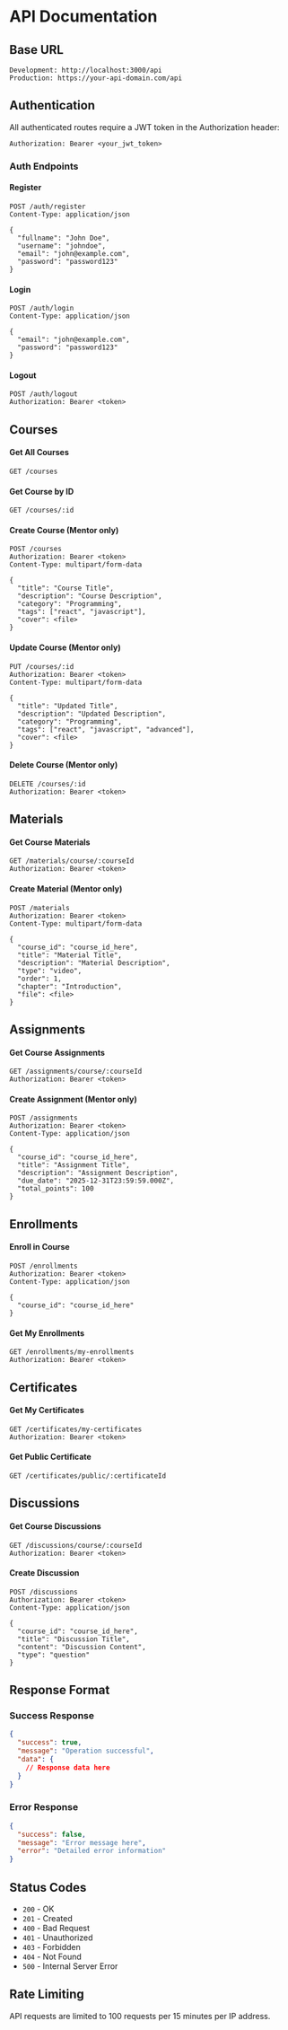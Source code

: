 # API Documentation

## Base URL

```
Development: http://localhost:3000/api
Production: https://your-api-domain.com/api
```

## Authentication

All authenticated routes require a JWT token in the Authorization header:

```
Authorization: Bearer <your_jwt_token>
```

### Auth Endpoints

#### Register

```http
POST /auth/register
Content-Type: application/json

{
  "fullname": "John Doe",
  "username": "johndoe",
  "email": "john@example.com",
  "password": "password123"
}
```

#### Login

```http
POST /auth/login
Content-Type: application/json

{
  "email": "john@example.com",
  "password": "password123"
}
```

#### Logout

```http
POST /auth/logout
Authorization: Bearer <token>
```

## Courses

#### Get All Courses

```http
GET /courses
```

#### Get Course by ID

```http
GET /courses/:id
```

#### Create Course (Mentor only)

```http
POST /courses
Authorization: Bearer <token>
Content-Type: multipart/form-data

{
  "title": "Course Title",
  "description": "Course Description",
  "category": "Programming",
  "tags": ["react", "javascript"],
  "cover": <file>
}
```

#### Update Course (Mentor only)

```http
PUT /courses/:id
Authorization: Bearer <token>
Content-Type: multipart/form-data

{
  "title": "Updated Title",
  "description": "Updated Description",
  "category": "Programming",
  "tags": ["react", "javascript", "advanced"],
  "cover": <file>
}
```

#### Delete Course (Mentor only)

```http
DELETE /courses/:id
Authorization: Bearer <token>
```

## Materials

#### Get Course Materials

```http
GET /materials/course/:courseId
Authorization: Bearer <token>
```

#### Create Material (Mentor only)

```http
POST /materials
Authorization: Bearer <token>
Content-Type: multipart/form-data

{
  "course_id": "course_id_here",
  "title": "Material Title",
  "description": "Material Description",
  "type": "video",
  "order": 1,
  "chapter": "Introduction",
  "file": <file>
}
```

## Assignments

#### Get Course Assignments

```http
GET /assignments/course/:courseId
Authorization: Bearer <token>
```

#### Create Assignment (Mentor only)

```http
POST /assignments
Authorization: Bearer <token>
Content-Type: application/json

{
  "course_id": "course_id_here",
  "title": "Assignment Title",
  "description": "Assignment Description",
  "due_date": "2025-12-31T23:59:59.000Z",
  "total_points": 100
}
```

## Enrollments

#### Enroll in Course

```http
POST /enrollments
Authorization: Bearer <token>
Content-Type: application/json

{
  "course_id": "course_id_here"
}
```

#### Get My Enrollments

```http
GET /enrollments/my-enrollments
Authorization: Bearer <token>
```

## Certificates

#### Get My Certificates

```http
GET /certificates/my-certificates
Authorization: Bearer <token>
```

#### Get Public Certificate

```http
GET /certificates/public/:certificateId
```

## Discussions

#### Get Course Discussions

```http
GET /discussions/course/:courseId
Authorization: Bearer <token>
```

#### Create Discussion

```http
POST /discussions
Authorization: Bearer <token>
Content-Type: application/json

{
  "course_id": "course_id_here",
  "title": "Discussion Title",
  "content": "Discussion Content",
  "type": "question"
}
```

## Response Format

### Success Response

```json
{
  "success": true,
  "message": "Operation successful",
  "data": {
    // Response data here
  }
}
```

### Error Response

```json
{
  "success": false,
  "message": "Error message here",
  "error": "Detailed error information"
}
```

## Status Codes

- `200` - OK
- `201` - Created
- `400` - Bad Request
- `401` - Unauthorized
- `403` - Forbidden
- `404` - Not Found
- `500` - Internal Server Error

## Rate Limiting

API requests are limited to 100 requests per 15 minutes per IP address.
